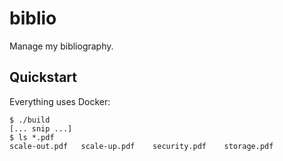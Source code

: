 # biblio
Manage my bibliography.

## Quickstart

Everything uses Docker:

```
$ ./build
[... snip ...]
$ ls *.pdf
scale-out.pdf	scale-up.pdf	security.pdf	storage.pdf
```
